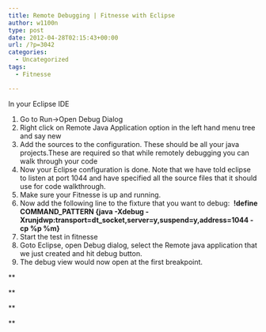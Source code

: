 ```yaml
---
title: Remote Debugging | Fitnesse with Eclipse
author: w1100n
type: post
date: 2012-04-28T02:15:43+00:00
url: /?p=3042
categories:
  - Uncategorized
tags:
  - Fitnesse

---
```

In your Eclipse IDE

  1. Go to Run->Open Debug Dialog
  2. Right click on Remote Java Application option in the left hand menu tree and say new
  3. Add the sources to the configuration. These should be all your java projects.These are required so that while remotely debugging you can walk through your code
  4. Now your Eclipse configuration is done. Note that we have told eclipse to listen at port 1044 and have specified all the source files that it should use for code walkthrough.
  5. Make sure your Fitnesse is up and running.
  6. Now add the following line to the fixture that you want to debug:  **!define COMMAND_PATTERN {java -Xdebug -Xrunjdwp:transport=dt_socket,server=y,suspend=y,address=1044 -cp %p %m}**
  7. Start the test in fitnesse
  8. Goto Eclipse, open Debug dialog, select the Remote java application that we just created and hit debug button.
  9. The debug view would now open at the first breakpoint.

**
  
** 

**
  
**